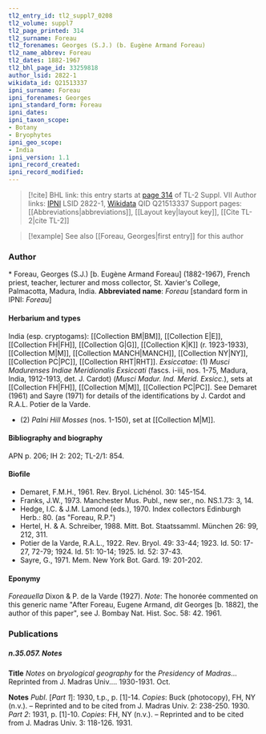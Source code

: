```yaml
---
tl2_entry_id: tl2_suppl7_0208
tl2_volume: suppl7
tl2_page_printed: 314
tl2_surname: Foreau
tl2_forenames: Georges (S.J.) (b. Eugène Armand Foreau)
tl2_name_abbrev: Foreau
tl2_dates: 1882-1967
tl2_bhl_page_id: 33259818
author_lsid: 2822-1
wikidata_id: Q21513337
ipni_surname: Foreau
ipni_forenames: Georges
ipni_standard_form: Foreau
ipni_dates: 
ipni_taxon_scope: 
- Botany
- Bryophytes
ipni_geo_scope: 
- India
ipni_version: 1.1
ipni_record_created: 
ipni_record_modified:
---
```


> [!cite] BHL link: this entry starts at [page 314](https://www.biodiversitylibrary.org/page/33259818) of TL-2 Suppl. VII
> Author links: [IPNI](https://www.ipni.org/a/2822-1) LSID 2822-1, [Wikidata](https://www.wikidata.org/wiki/Q21513337) QID Q21513337
> Support pages: [[Abbreviations|abbreviations]], [[Layout key|layout key]], [[Cite TL-2|cite TL-2]]

> [!example] See also [[Foreau, Georges|first entry]] for this author

### Author

\* Foreau, Georges (S.J.) \[b. Eugène Armand Foreau\] (1882-1967), French priest, teacher, lecturer and moss collector, St. Xavier's College, Palmacotta, Madura, India. 
**Abbreviated name**: *Foreau* \[standard form in IPNI: *Foreau*\]

#### Herbarium and types

India (esp. cryptogams): [[Collection BM|BM]], [[Collection E|E]], [[Collection FH|FH]], [[Collection G|G]], [[Collection K|K]] (r. 1923-1933), [[Collection M|M]], [[Collection MANCH|MANCH]], [[Collection NY|NY]], [[Collection PC|PC]], [[Collection RHT|RHT]].
*Exsiccatae*: (1) *Musci Madurenses Indiae Meridionalis Exsiccati* (fascs. i-iii, nos. 1-75, Madura, India, 1912-1913, det. J. Cardot) (*Musci Madur. Ind. Merid. Exsicc.*), sets at [[Collection FH|FH]], [[Collection M|M]], [[Collection PC|PC]]. See Demaret (1961) and Sayre (1971) for details of the identifications by J. Cardot and R.A.L. Potier de la Varde.
- (2) *Palni Hill Mosses* (nos. 1-150), set at [[Collection M|M]].

#### Bibliography and biography

APN p. 206; IH 2: 202; TL-2/1: 854.

#### Biofile

- Demaret, F.M.H., 1961. Rev. Bryol. Lichénol. 30: 145-154.
- Franks, J.W., 1973. Manchester Mus. Publ., new ser., no. NS.1.73: 3, 14.
- Hedge, I.C. & J.M. Lamond (eds.), 1970. Index collectors Edinburgh Herb.: 80. (as "Foreau, R.P.")
- Hertel, H. & A. Schreiber, 1988. Mitt. Bot. Staatssamml. München 26: 99, 212, 311.
- Potier de la Varde, R.A.L., 1922. Rev. Bryol. 49: 33-44; 1923. Id. 50: 17-27, 72-79; 1924. Id. 51: 10-14; 1925. Id. 52: 37-43.
- Sayre, G., 1971. Mem. New York Bot. Gard. 19: 201-202.

#### Eponymy

*Foreauella* Dixon & P. de la Varde (1927). *Note*: The honorée commented on this generic name "After Foreau, Eugene Armand, *dit* Georges \[b. 1882\], the author of this paper", see J. Bombay Nat. Hist. Soc. 58: 42. 1961.

### Publications

##### n.35.057. Notes

**Title**
*Notes* on *bryological geography* for the *Presidency* of *Madras*... Reprinted from J. Madras Univ.... 1930-1931. Oct.

**Notes**
*Publ*. \[*Part 1*\]: 1930, t.p., p. \[1\]-14. *Copies*: Buck (photocopy), FH, NY (n.v.). – Reprinted and to be cited from J. Madras Univ. 2: 238-250. 1930.
*Part 2*: 1931, p. \[1\]-10. *Copies*: FH, NY (n.v.). – Reprinted and to be cited from J. Madras Univ. 3: 118-126. 1931.


